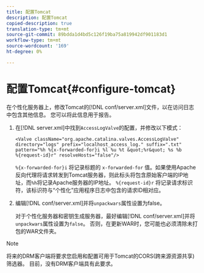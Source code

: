```yaml
---
title: 配置Tomcat
description: 配置Tomcat
copied-description: true
translation-type: tm+mt
source-git-commit: 89bdda1d4bd5c126f19ba75a819942df901183d1
workflow-type: tm+mt
source-wordcount: '169'
ht-degree: 0%

---
```



# 配置Tomcat{#configure-tomcat}

在个性化服务器上，修改Tomcat的[!DNL conf/server.xml]文件，以在访问日志中包含其他信息。 您可以将此信息用于报告。

1. 在[!DNL server.xml]中找到`AccessLogValve`的配置，并修改以下模式：

   ```
   <Valve className="org.apache.catalina.valves.AccessLogValve" 
   directory="logs" prefix="localhost_access_log." suffix=".txt" 
   pattern="%h %{x-forwarded-for}i %l %u %t &quot;%r&quot; %s %b 
   %{request-id}r" resolveHosts="false"/>
   ```

   `%{x-forwarded-for}i` 将记录标题的 `x-forwarded-for` 值。如果使用Apache反向代理将请求转发到Tomcat服务器，则此标头将包含原始客户端的IP地址，而`%h`将记录Apache服务器的IP地址。 `%{request-id}r` 将记录请求标识符，该标识符与“个性化”应用程序日志中包含的请求ID相对应。

1. 编辑[!DNL conf/server.xml]并将`unpackwars`属性设置为false。

   对于个性化服务器和密钥生成服务器，最好编辑[!DNL conf/server.xml]并将`unpackwars`属性设置为`false`。 否则，在更新WAR时，您可能也必须清除未打包的WAR文件夹。

>[!NOTE]
>
>将来的DRM客户端将要求您启用和配置可用于Tomcat的CORS(跨来源资源共享)筛选器。 目前，没有DRM客户端具有此要求。

